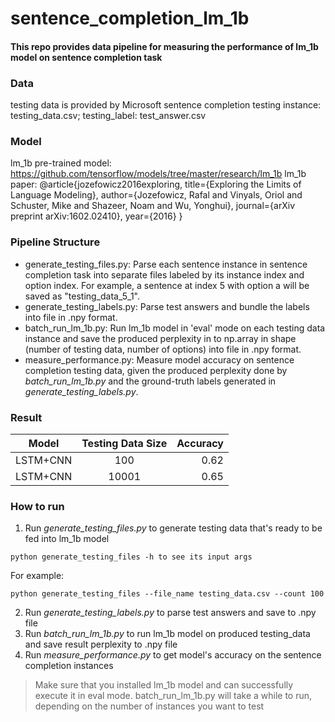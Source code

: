 # sentence_completion_lm_1b

#### This repo provides data pipeline for measuring the performance of lm_1b model on sentence completion task

### Data
testing data is provided by Microsoft sentence completion
testing instance: testing_data.csv; testing_label: test_answer.csv

### Model
lm_1b pre-trained model: https://github.com/tensorflow/models/tree/master/research/lm_1b
lm_1b paper: @article{jozefowicz2016exploring, title={Exploring the Limits of Language Modeling}, author={Jozefowicz, Rafal and Vinyals, Oriol and Schuster, Mike and Shazeer, Noam and Wu, Yonghui}, journal={arXiv preprint arXiv:1602.02410}, year={2016} }

### Pipeline Structure
* generate_testing_files.py: Parse each sentence instance in sentence completion task into separate files labeled by its instance index and option index. For example, a sentence at index 5 with option a will be saved as "testing_data_5_1".
* generate_testing_labels.py: Parse test answers and bundle the labels into file in .npy format.
* batch_run_lm_1b.py: Run lm_1b model in 'eval' mode on each testing data instance and save the produced perplexity in to np.array in shape (number of testing data, number of options) into file in .npy format.
* measure_performance.py: Measure model accuracy on sentence completion testing data, given the produced perplexity done by _batch_run_lm_1b.py_ and the ground-truth labels generated in _generate_testing_labels.py_.

### Result
| Model         | Testing Data Size | Accuracy  |
| ------------- |:-----------------:| ---------:|
| LSTM+CNN      | 100               | 0.62      |
| LSTM+CNN      | 10001             | 0.65      |

### How to run
1. Run _generate_testing_files.py_ to generate testing data that's ready to be fed into lm_1b model
```
python generate_testing_files -h to see its input args
```
For example:
```
python generate_testing_files --file_name testing_data.csv --count 100
```
2. Run _generate_testing_labels.py_ to parse test answers and save to .npy file
3. Run _batch_run_lm_1b.py_ to run lm_1b model on produced testing_data and save result perplexity to .npy file
4. Run _measure_performance.py_ to get model's accuracy on the sentence completion instances
> Make sure that you installed lm_1b model and can successfully execute it in eval mode.
> batch_run_lm_1b.py will take a while to run, depending on the number of instances you want to test
